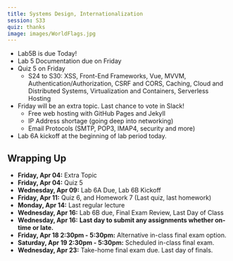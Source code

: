 ```yaml
---
title: Systems Design, Internationalization
session: S33
quiz: thanks
image: images/WorldFlags.jpg
---
```


* Lab5B is due Today!
* Lab 5 Documentation due on Friday
* Quiz 5 on Friday
    * S24 to S30: XSS, Front-End Frameworks, Vue, MVVM, Authentication/Authorization, CSRF and CORS, Caching, Cloud and Distributed Systems, Virtualization and Containers, Serverless Hosting
* Friday will be an extra topic. Last chance to vote in Slack!
    * Free web hosting with GitHub Pages and Jekyll
    * IP Address shortage (going deep into networking)
    * Email Protocols (SMTP, POP3, IMAP4, security and more)
* Lab 6A kickoff at the beginning of lab period today.

## Wrapping Up
* **Friday, Apr 04:** Extra Topic
* **Friday, Apr 04:** Quiz 5
* **Wednesday, Apr 09:** Lab 6A Due, Lab 6B Kickoff
* **Friday, Apr 11:** Quiz 6, and Homework 7 (Last quiz, last homework)
* **Monday, Apr 14:** Last regular lecture
* **Wednesday, Apr 16:** Lab 6B due, Final Exam Review, Last Day of Class
* **Wednesday, Apr 16:** **Last day to submit any assignments whether on-time or late.**
* **Friday, Apr 18 2:30pm - 5:30pm:** Alternative in-class final exam option.
* **Saturday, Apr 19 2:30pm - 5:30pm:** Scheduled in-class final exam.
* **Wednesday, Apr 23:** Take-home final exam due. Last day of finals.